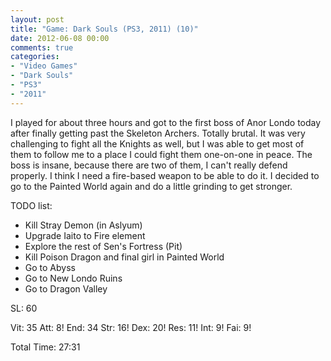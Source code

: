 ```yaml
---
layout: post
title: "Game: Dark Souls (PS3, 2011) (10)"
date: 2012-06-08 00:00
comments: true
categories:
- "Video Games"
- "Dark Souls"
- "PS3"
- "2011"
---
```


I played for about three hours and got to the first boss of Anor
Londo today after finally getting past the Skeleton
Archers. Totally brutal. It was very challenging to fight all the
Knights as well, but I was able to get most of them to follow me
to a place I could fight them one-on-one in peace. The boss is
insane, because there are two of them, I can't really defend
properly. I think I need a fire-based weapon to be able to do
it. I decided to go to the Painted World again and do a little
grinding to get stronger.

TODO list:
- Kill Stray Demon (in Aslyum)
- Upgrade Iaito to Fire element
- Explore the rest of Sen's Fortress (Pit)
- Kill Poison Dragon and final girl in Painted World
- Go to Abyss
- Go to New Londo Ruins
- Go to Dragon Valley

SL: 60

Vit: 35
Att:  8!
End: 34
Str: 16!
Dex: 20!
Res: 11!
Int:  9!
Fai:  9!

Total Time: 27:31
